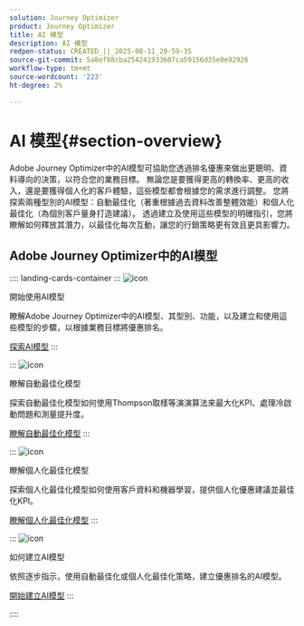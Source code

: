 ```yaml
---
solution: Journey Optimizer
product: Journey Optimizer
title: AI 模型
description: AI 模型
redpen-status: CREATED_||_2025-08-11_20-59-35
source-git-commit: 5a8ef88cba254241933607ca59156d35e0e92926
workflow-type: tm+mt
source-wordcount: '223'
ht-degree: 2%

---
```



# AI 模型{#section-overview}

Adobe Journey Optimizer中的AI模型可協助您透過排名優惠來做出更聰明、資料導向的決策，以符合您的業務目標。 無論您是要獲得更高的轉換率、更高的收入，還是要獲得個人化的客戶體驗，這些模型都會根據您的需求進行調整。 您將探索兩種型別的AI模型：自動最佳化（著重根據過去資料改善整體效能）和個人化最佳化（為個別客戶量身打造建議）。 透過建立及使用這些模型的明確指引，您將瞭解如何釋放其潛力，以最佳化每次互動，讓您的行銷策略更有效且更具影響力。

## Adobe Journey Optimizer中的AI模型

:::: landing-cards-container
:::
![icon](https://cdn.experienceleague.adobe.com/icons/circle-play.svg)

開始使用AI模型

瞭解Adobe Journey Optimizer中的AI模型、其型別、功能，以及建立和使用這些模型的步驟，以根據業務目標將優惠排名。

[探索AI模型](../using/offers/ranking/ai-models.md)
:::

:::
![icon](https://cdn.experienceleague.adobe.com/icons/chart-line.svg)

瞭解自動最佳化模型

探索自動最佳化模型如何使用Thompson取樣等演演算法來最大化KPI、處理冷啟動問題和測量提升度。

[瞭解自動最佳化模型](../using/offers/ranking/auto-optimization-model.md)
:::

:::
![icon](https://cdn.experienceleague.adobe.com/icons/bullseye.svg)

瞭解個人化最佳化模型

探索個人化最佳化模型如何使用客戶資料和機器學習，提供個人化優惠建議並最佳化KPI。

[瞭解個人化最佳化模型](../using/offers/ranking/personalized-optimization-model.md)
:::

:::
![icon](https://cdn.experienceleague.adobe.com/icons/list-check.svg)

如何建立AI模型

依照逐步指示，使用自動最佳化或個人化最佳化策略，建立優惠排名的AI模型。

[開始建立AI模型](../using/offers/ranking/create-ranking-strategies.md)
:::

::::
